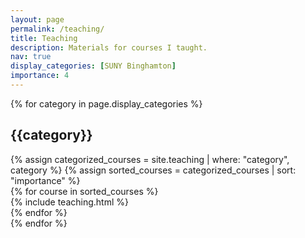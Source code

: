 ```yaml
---
layout: page
permalink: /teaching/
title: Teaching
description: Materials for courses I taught.
nav: true
display_categories: [SUNY Binghamton]
importance: 4
---
```


<div class="teaching">
  {% for category in page.display_categories %}
    <h2 class="category">{{category}}</h2>
    {% assign categorized_courses = site.teaching | where: "category", category %}
    {% assign sorted_courses = categorized_courses | sort: "importance" %}
    <div class="container">
      <div class="row">
      {% for course in sorted_courses %}
        <div class="col-sm-4 justify-content-around">
        {% include teaching.html %}
        </div>
      {% endfor %}
      </div>
    </div>
  {% endfor %}
</div>

